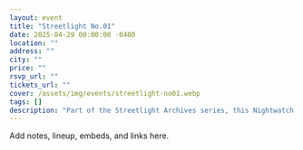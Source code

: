 ```yaml
---
layout: event
title: "Streetlight No.01"
date: 2025-04-29 00:00:00 -0400
location: ""
address: ""
city: ""
price: ""
rsvp_url: ""
tickets_url: ""
cover: /assets/img/events/streetlight-no01.webp
tags: []
description: "Part of the Streetlight Archives series, this Nightwatch entry captures a stationary sunset view from Bay Ridge’s American Veterans Memorial Pier. While the camera remains still, the surrounding city breathes — layered with ambient field recordings and original music. This is a quiet observation, not a journey. Designed for headphone immersion and late-night reflection."
---
```


Add notes, lineup, embeds, and links here.
